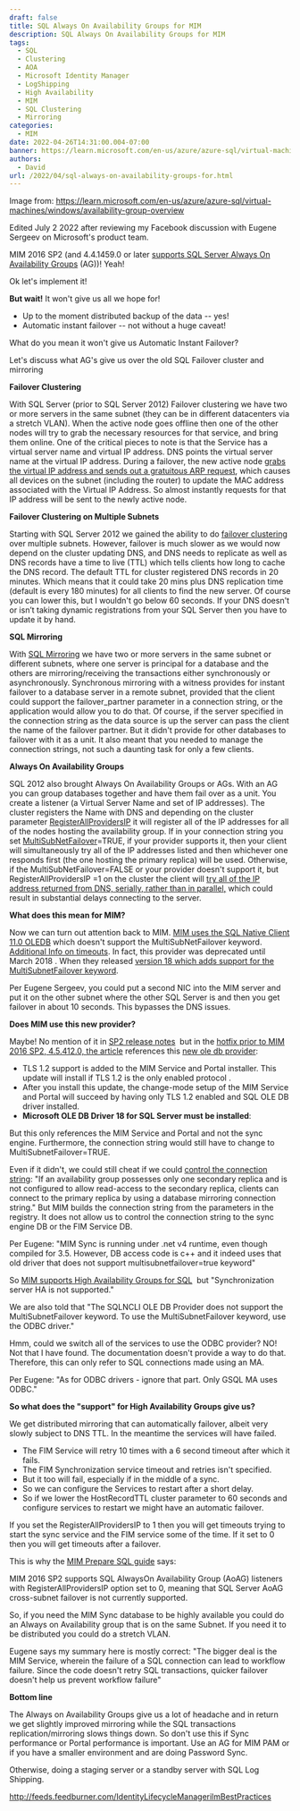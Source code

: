 ```yaml
---
draft: false
title: SQL Always On Availability Groups for MIM
description: SQL Always On Availability Groups for MIM
tags:
  - SQL
  - Clustering
  - AOA
  - Microsoft Identity Manager
  - LogShipping
  - High Availability
  - MIM
  - SQL Clustering
  - Mirroring
categories:
  - MIM
date: 2022-04-26T14:31:00.004-07:00
banner: https://learn.microsoft.com/en-us/azure/azure-sql/virtual-machines/windows/media/availability-group-overview/00-endstatesamplenoelb.png?view=azuresql
authors:
  - David
url: /2022/04/sql-always-on-availability-groups-for.html
---
```

Image from: https://learn.microsoft.com/en-us/azure/azure-sql/virtual-machines/windows/availability-group-overview

Edited July 2 2022 after reviewing my Facebook discussion with Eugene Sergeev on Microsoft's product team.

MIM 2016 SP2 (and 4.4.1459.0 or later [supports SQL Server Always On Availability Groups](https://support.microsoft.com/en-us/help/3200896/sql-server-availability-solutions-for-microsoft-identity-manager-servi) (AG))! Yeah!

Ok let's implement it!

**But wait!** It won't give us all we hope for!

* Up to the moment distributed backup of the data -- yes!
* Automatic instant failover -- not without a huge caveat!

What do you mean it won't give us Automatic Instant Failover?

Let's discuss what AG's give us over the old SQL Failover cluster and mirroring

**Failover Clustering**

With SQL Server (prior to SQL Server 2012) Failover clustering we have two or more servers in the same subnet (they can be in different datacenters via a stretch VLAN). When the active node goes offline then one of the other nodes will try to grab the necessary resources for that service, and bring them online. One of the critical pieces to note is that the Service has a virtual server name and virtual IP address. DNS points the virtual server name at the virtual IP address. During a failover, the new active node [grabs the virtual IP address and sends out a gratuitous ARP request](https://support.microsoft.com/en-us/help/244331/mac-address-changes-for-virtual-server-during-a-failover-with-clusteri), which causes all devices on the subnet (including the router) to update the MAC address associated with the Virtual IP Address. So almost instantly requests for that IP address will be sent to the newly active node.

**Failover Clustering on Multiple Subnets**

Starting with SQL Server 2012 we gained the ability to do [failover clustering](http://sqlsoldier.net/wp/sqlserver/multsubnetfailoverclusters)  over multiple subnets. However, failover is much slower as we would now depend on the cluster updating DNS, and DNS needs to replicate as well as DNS records have a time to live (TTL) which tells clients how long to cache the DNS record. The default TTL for cluster registered DNS records in 20 minutes. Which means that it could take 20 mins plus DNS replication time (default is every 180 minutes) for all clients to find the new server. Of course you can lower this, but I wouldn't go below 60 seconds. If your DNS doesn't or isn’t taking dynamic registrations from your SQL Server then you have to update it by hand.

**SQL Mirroring**

With [SQL Mirroring](https://docs.microsoft.com/en-us/sql/database-engine/database-mirroring/connect-clients-to-a-database-mirroring-session-sql-server?view=sql-server-ver15) we have two or more servers in the same subnet or different subnets, where one server is principal for a database and the others are mirroring/receiving the transactions either synchronously or asynchronously. Synchronous mirroring with a witness provides for instant failover to a database server in a remote subnet, provided that the client could support the failover_partner parameter in a connection string, or the application would allow you to do that. Of course, if the server specified in the connection string as the data source is up the server can pass the client the name of the failover partner. But it didn't provide for other databases to failover with it as a unit. It also meant that you needed to manage the connection strings, not such a daunting task for only a few clients. 

**Always On Availability Groups**

SQL 2012 also brought Always On Availability Groups or AGs. With an AG you can group databases together and have them fail over as a unit. You create a listener (a Virtual Server Name and set of IP addresses). The cluster registers the Name with DNS and depending on the cluster parameter [RegisterAllProvidersIP](https://www.sqlservercentral.com/blogs/change-registerallprovidersip-setting-on-an-existing-availability-group) it will register all of the IP addresses for all of the nodes hosting the availability group. If in your connection string you set [MultiSubNetFailover](https://docs.microsoft.com/en-us/sql/database-engine/availability-groups/windows/create-or-configure-an-availability-group-listener-sql-server?view=sql-server-ver15#FollowUp)=TRUE, if your provider supports it, then your client will simultaneously try all of the IP addresses listed and then whichever one responds first (the one hosting the primary replica) will be used. Otherwise, if the MultiSubNetFailover=FALSE or your provider doesn't support it, but RegisterAllProvidersIP =1 on the cluster the client will [try all of the IP address returned from DNS, serially, rather than in parallel,](https://docs.microsoft.com/en-us/sql/database-engine/availability-groups/windows/create-or-configure-an-availability-group-listener-sql-server?view=sql-server-ver15) which could result in substantial delays connecting to the server. 

**What does this mean for MIM?**

Now we can turn out attention back to MIM. [MIM uses the SQL Native Client 11.0 OLEDB](https://support.microsoft.com/en-us/help/3200896/sql-server-availability-solutions-for-microsoft-identity-manager-servi) which doesn't support the MultiSubNetFailover keyword. [Additional Info on timeouts](https://blogs.msdn.microsoft.com/alwaysonpro/2014/06/03/connection-timeouts-in-multi-subnet-availability-group/). In fact, this provider was deprecated until March 2018 . When they released [version 18 which adds support for the MultiSubnetFailover keyword](https://docs.microsoft.com/en-us/sql/connect/oledb/release-notes-for-oledb-driver-for-sql-server?view=sql-server-ver15).  

Per Eugene Sergeev, you could put a second NIC into the MIM server and put it on the other subnet where the other SQL Server is and then you get failover in about 10 seconds. This bypasses the DNS issues.

**Does MIM use this new provider?** 

Maybe! No mention of it in [SP2 release notes](https://support.microsoft.com/en-us/help/4512924/microsoft-identity-manager-2016-service-pack-2-build-4-6-34-0-update-r)  but in the [hotfix prior to MIM 2016 SP2, 4.5.412.0, the article](https://support.microsoft.com/en-us/help/4489646/hotfix-rollup-4-5-412-0-available-for-mim-2016-sp1) references this [new ole db provider](https://docs.microsoft.com/en-us/sql/connect/oledb/release-notes-for-oledb-driver-for-sql-server?view=sql-server-ver15): 

* TLS 1.2 support is added to the MIM Service and Portal installer. This update will install if TLS 1.2 is the only enabled protocol .  
* After you install this update, the change-mode setup of the MIM Service and Portal will succeed by having only TLS 1.2 enabled and SQL OLE DB driver installed.  
* **Microsoft OLE DB Driver 18 for SQL Server must be installed**:

But this only references the MIM Service and Portal and not the sync engine. Furthermore, the connection string would still have to change to MultiSubnetFailover=TRUE.

Even if it didn't, we could still cheat if we could [control the connection string](https://docs.microsoft.com/en-us/sql/database-engine/listeners-client-connectivity-application-failover?view=sql-server-2014): "If an availability group possesses only one secondary replica and is not configured to allow read-access to the secondary replica, clients can connect to the primary replica by using a database mirroring connection string." But MIM builds the connection string from the parameters in the registry. It does not allow us to control the connection string to the sync engine DB or the FIM Service DB.

Per Eugene: "MIM Sync is running under .net v4 runtime, even though compiled for 3.5. However, DB access code is c++ and it indeed uses that old driver that does not support multisubnetfailover=true keyword"

So [MIM supports High Availability Groups for SQL](https://support.microsoft.com/en-us/help/3200896/sql-server-availability-solutions-for-microsoft-identity-manager-servi)  but "Synchronization server HA is not supported." 

We are also told that "The SQLNCLI OLE DB Provider does not support the MultiSubnetFailover keyword. To use the MultiSubnetFailover keyword, use the ODBC driver." 

Hmm, could we switch all of the services to use the ODBC provider? NO! Not that I have found. The documentation doesn't provide a way to do that. Therefore, this can only refer to SQL connections made using an MA.

Per Eugene: "As for ODBC drivers - ignore that part. Only GSQL MA uses ODBC."

**So what does the "support" for High Availability Groups give us?** 

We get distributed mirroring that can automatically failover, albeit very slowly subject to DNS TTL. In the meantime the services will have failed. 

* The FIM Service will retry 10 times with a 6 second timeout after which it fails. 
* The FIM Synchronization service timeout and retries isn't specified. 
* But it too will fail, especially if in the middle of a sync. 
* So we can configure the Services to restart after a short delay. 
* So if we lower the HostRecordTTL cluster parameter to 60 seconds and configure services to restart we might have an automatic failover.

If you set the RegisterAllProvidersIP to 1 then you will get timeouts trying to start the sync service and the FIM service some of the time. If it set to 0 then you will get timeouts after a failover.

This is why the [MIM Prepare SQL guide](https://docs.microsoft.com/en-us/microsoft-identity-manager/prepare-server-sql2016) says: 

MIM 2016 SP2 supports SQL AlwaysOn Availability Group (AoAG) listeners with RegisterAllProvidersIP option set to 0, meaning that SQL Server AoAG cross-subnet failover is not currently supported.

So, if you need the MIM Sync database to be highly available you could do an Always on Availability group that is on the same Subnet. If you need it to be distributed you could do a stretch VLAN.

Eugene says my summary here is mostly correct: "The bigger deal is the MIM Service, wherein the failure of a SQL connection can lead to workflow failure. Since the code doesn't retry SQL transactions, quicker failover doesn't help us prevent workflow failure"

**Bottom line**

The Always on Availability Groups give us a lot of headache and in return we get slightly improved mirroring while the SQL transactions replication/mirroring slows things down. So don't use this if Sync performance or Portal performance is important. Use an AG for MIM PAM or if you have a smaller environment and are doing Password Sync.

Otherwise, doing a staging server or a standby server with SQL Log Shipping.

http://feeds.feedburner.com/IdentityLifecycleManagerilmBestPractices